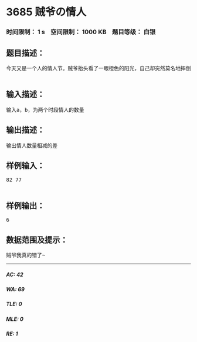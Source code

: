 # 3685 贼爷の情人   
### 时间限制： 1 s&nbsp;&nbsp;&nbsp;&nbsp;空间限制： 1000 KB&nbsp;&nbsp;&nbsp;&nbsp;题目等级： 白银  
## 题目描述：  

<pre>
今天又是一个人的情人节。贼爷抬头看了一眼橙色的阳光，自己却突然莫名地摔倒了地上，爬起来后，发现自己却在床上。桌上堆放的日记本，依稀记载着贼爷和情人们之前欢乐的过去。贼爷看了许久日记本后，坐在地上掩面抽泣，明明后宫佳丽三千，为什么，为什么会变成今天这个样子呢？看着桌上随意放着的一盒火柴，贼爷缓缓地伸出了手，拿出了里面的火柴，刚刚想点燃，心中泛起的一种无力却让他把火柴随手扔在一边，贼爷再次拿起了笔记本，一页页翻看着曾经的情人，看着地上的火柴，突然心生奇想，能不能把火柴摆成情人数量的样子,然后计算情人在他身边时的数字摆的火柴数减去部分情人离开他时摆的火柴数。  

</pre>
  
  
## 输入描述：  

<pre>
输入a，b，为两个时段情人的数量
</pre>
  
  
## 输出描述：  

<pre>
输出情人数量相减的差
</pre>
  
  
## 样例输入：  

<pre>
82 77  

</pre>
  
  
## 样例输出：  

<pre>
6
</pre>
  
  
## 数据范围及提示：  

<pre>
贼爷我真的错了~
</pre>
  
  
***  

##### AC: 42  
##### WA: 69  
##### TLE: 0  
##### MLE: 0  
##### RE: 1  
